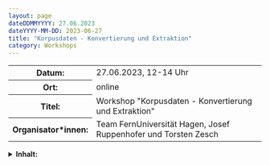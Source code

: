 ```yaml
---
layout: page
dateDDMMYYYY: 27.06.2023
dateYYYY-MM-DD: 2023-06-27
title: "Korpusdaten - Konvertierung und Extraktion"
category: Workshops
---
```


<table>
    <tr>
      <th>Datum: </th>
      <td>27.06.2023, 12-14 Uhr</td>
    </tr>
     <tr>
      <th>Ort: </th>
      <td>online</td>
    </tr>
    <tr>
      <th>Titel: </th>
      <td>Workshop "Korpusdaten - Konvertierung und Extraktion"</td>
    </tr>
    <tr>
      <th>Organisator*innen: </th>
      <td>Team FernUniversität Hagen, Josef Ruppenhofer und Torsten Zesch</td>
    </tr>
</table>

<details>
  <summary><b>Inhalt:</b></summary>
  <div>
  <p>
  Der Workshop richtet sich an alle, die sich für technische Aspekte der Korpusaufbereitung und -nutzung interessieren. Zentrale Gegenstände sind die Betrachtung verschiedener Daten- und Dateiformate (z.B. XML, JSON, PDF, Word oder Excel) hinsichtlich ihrer Eignung als Speicher- oder Verarbeitungsformate und der Umgang mit Zeichensätzen und -codes, darunter Unicode. In einem praktischen Teil haben die Teilnehmer:innen Gelegenheit, die Verwendung von regulären Ausdrücken zum Zweck der Informationsextraktion aus Plain text-Daten beziehungsweise zur Umformatierung solcher Daten einzuüben. </p>
  </div>
</details>

